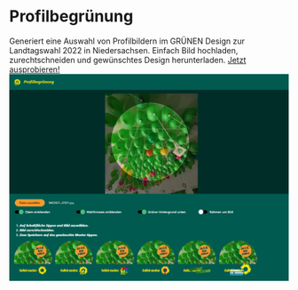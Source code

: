 # Profilbegrünung
Generiert eine Auswahl von Profilbildern im GRÜNEN Design zur Landtagswahl 2022 in Niedersachsen.
Einfach Bild hochladen, zurechtschneiden und gewünschtes Design herunterladen. [Jetzt ausprobieren!](https://profilbegruenung.jenskrumsieck.de/)
![](/.github/screen.png)
